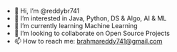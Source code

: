 - 👋 Hi, I’m @reddybr741
- 👀 I’m interested in Java, Python, DS & Algo, AI & ML
- 🌱 I’m currently learning Machine Learning
- 💞️ I’m looking to collaborate on Open Source Projects
- 📫 How to reach me: brahmareddy741@gmail.com

<!---
reddybr741/reddybr741 is a ✨ special ✨ repository because its `README.md` (this file) appears on your GitHub profile.
You can click the Preview link to take a look at your changes.
--->
